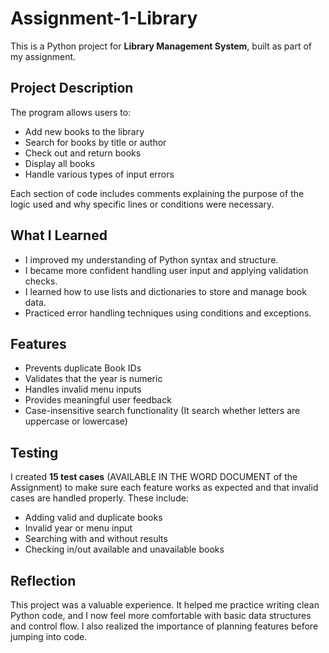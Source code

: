 # Assignment-1-Library

This is a Python project for **Library Management System**, built as part of my assignment.

## Project Description

The program allows users to:
- Add new books to the library
- Search for books by title or author
- Check out and return books
- Display all books
- Handle various types of input errors

Each section of code includes comments explaining the purpose of the logic used and why specific lines or conditions were necessary.

## What I Learned

- I improved my understanding of Python syntax and structure.
- I became more confident handling user input and applying validation checks.
- I learned how to use lists and dictionaries to store and manage book data.
- Practiced error handling techniques using conditions and exceptions.

## Features

- Prevents duplicate Book IDs
- Validates that the year is numeric
- Handles invalid menu inputs
- Provides meaningful user feedback
- Case-insensitive search functionality (It search whether letters are uppercase or lowercase)

## Testing

I created **15 test cases** (AVAILABLE IN THE WORD DOCUMENT of the Assignment) to make sure each feature works as expected and that invalid cases are handled properly. These include:
- Adding valid and duplicate books
- Invalid year or menu input
- Searching with and without results
- Checking in/out available and unavailable books

## Reflection

This project was a valuable experience. It helped me practice writing clean Python code, and I now feel more comfortable with basic data structures and control flow. I also realized the importance of planning features before jumping into code.


